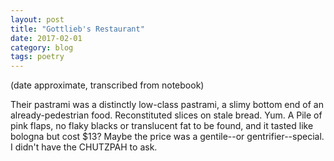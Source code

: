 ```yaml
---
layout: post
title: "Gottlieb's Restaurant"
date: 2017-02-01
category: blog
tags: poetry
---
```


(date approximate, transcribed from notebook)

Their pastrami was a distinctly low-class pastrami, a slimy bottom end of an already-pedestrian food. Reconstituted slices on stale bread. Yum. A Pile of pink flaps, no flaky blacks or translucent fat to be found, and it tasted like bologna but cost $13? Maybe the price was a gentile--or gentrifier--special. I didn't have the CHUTZPAH to ask.
